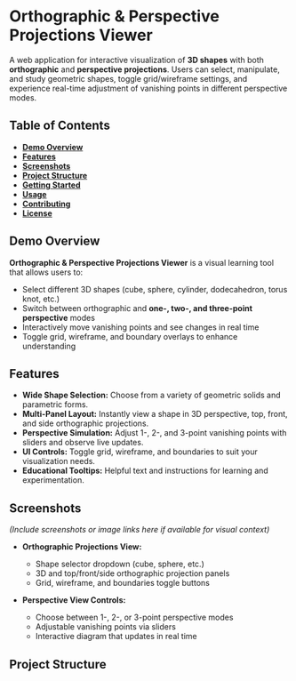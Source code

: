 # **Orthographic & Perspective Projections Viewer**

A web application for interactive visualization of **3D shapes** with both **orthographic** and **perspective projections**. Users can select, manipulate, and study geometric shapes, toggle grid/wireframe settings, and experience real-time adjustment of vanishing points in different perspective modes.

## **Table of Contents**

- [**Demo Overview**](#demo-overview)
- [**Features**](#features)
- [**Screenshots**](#screenshots)
- [**Project Structure**](#project-structure)
- [**Getting Started**](#getting-started)
- [**Usage**](#usage)
- [**Contributing**](#contributing)
- [**License**](#license)

## **Demo Overview**
**Orthographic & Perspective Projections Viewer** is a visual learning tool that allows users to:

- Select different 3D shapes (cube, sphere, cylinder, dodecahedron, torus knot, etc.)
- Switch between orthographic and **one-, two-, and three-point perspective** modes
- Interactively move vanishing points and see changes in real time
- Toggle grid, wireframe, and boundary overlays to enhance understanding

## **Features**
- **Wide Shape Selection:** Choose from a variety of geometric solids and parametric forms.
- **Multi-Panel Layout:** Instantly view a shape in 3D perspective, top, front, and side orthographic projections.
- **Perspective Simulation:** Adjust 1-, 2-, and 3-point vanishing points with sliders and observe live updates.
- **UI Controls:** Toggle grid, wireframe, and boundaries to suit your visualization needs.
- **Educational Tooltips:** Helpful text and instructions for learning and experimentation.

## **Screenshots**
*(Include screenshots or image links here if available for visual context)*

- **Orthographic Projections View:**  
  - Shape selector dropdown (cube, sphere, etc.)
  - 3D and top/front/side orthographic projection panels
  - Grid, wireframe, and boundaries toggle buttons

- **Perspective View Controls:**  
  - Choose between 1-, 2-, or 3-point perspective modes
  - Adjustable vanishing points via sliders
  - Interactive diagram that updates in real time

## **Project Structure**

